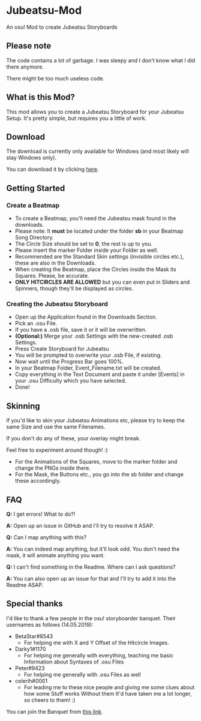 # Jubeatsu-Mod
An osu! Mod to create Jubeatsu Storyboards

## Please note
The code contains a lot of garbage. I was sleepy and I don't know what I did there anymore.

There might be too much useless code.

## What is this Mod?
This mod allows you to create a Jubeatsu Storyboard for your Jubeatsu Setup. It's pretty simple, but requires you a little of work.

## Download
The download is currently only available for Windows (and most likely will stay Windows only).

You can download it by clicking [here](https://mega.nz/#F!TkVyVSqJ!kmXJuApOC9UxOrbP7A6O0A).
## Getting Started
### Create a Beatmap
* To create a Beatmap, you'll need the Jubeatsu mask found in the downloads.
* Please note: It **must** be located under the folder **sb** in your Beatmap Song Directory.
* The Circle Size should be set to **0**, the rest is up to you.
* Please insert the marker Folder inside your Folder as well.
* Recommended are the Standard Skin settings (invisible circles etc.), these are also in the Downloads.
* When creating the Beatmap, place the Circles inside the Mask its Squares. Please, be accurate.
* **ONLY HITCIRCLES ARE ALLOWED** but you can even put in Sliders and Spinners, though they'll be displayed as circles.

### Creating the Jubeatsu Storyboard
* Open up the Application found in the Downloads Section.
* Pick an .osu File.
* If you have a .osb file, save it or it will be overwritten.
* **(Optional:)** Merge your .osb Settings with the new-created .osb Settings.
* Press Create Storyboard for Jubeatsu
* You will be prompted to overwrite your .osb File, if existing.
* Now wait until the Progress Bar goes 100%.
* In your Beatmap Folder, Event_Filename.txt will be created.
* Copy everything in the Text Document and paste it under [Events] in your .osu Difficulty which you have selected.
* Done!


## Skinning
If you'd like to skin your Jubeatsu Animations etc, please try to keep the same Size and use the same Filenames.

If you don't do any of these, your overlay might break.

Feel free to experiment around though! :)

* For the Animations of the Squares, move to the marker folder and change the PNGs inside there.
* For the Mask, the Buttons etc., you go into the sb folder and change these accordingly.

## FAQ
**Q:** I get errors! What to do?!

**A:** Open up an issue in GitHub and I'll try to resolve it ASAP.

**Q:** Can I map anything with this?

**A:** You can indeed map anything, but it'll look odd. You don't need the mask, it will animate anything you want.

**Q:** I can't find something in the Readme. Where can I ask questions?

**A:** You can also open up an issue for that and I'll try to add it into the Readme ASAP.

## Special thanks
I'd like to thank a few people in the osu! storyboarder banquet. Their usernames as follows (14.05.2019):
* BetaStar#8543
   * For helping me with X and Y Offset of the Hitcircle Images.
* Darky1#1170
   * For helping me generally with everything, teaching me basic Information about Syntaxes of .osu Files
* Peter#9423
   * For helping me generally with .osu Files as well
* celerih#0001
   * For leading me to these nice people and giving me some clues about how some Stuff works
Without them It'd have taken me a lot longer, so cheers to them! :)

You can join the Banquet from [this link](https://discord.gg/B8NX7YW).
